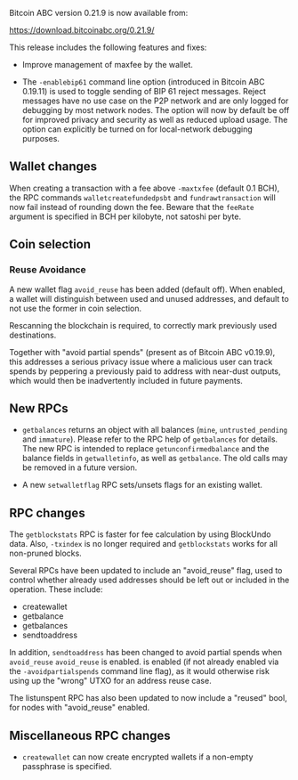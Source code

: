 Bitcoin ABC version 0.21.9 is now available from:

  <https://download.bitcoinabc.org/0.21.9/>

This release includes the following features and fixes:
- Improve management of maxfee by the wallet.

- The `-enablebip61` command line option (introduced in Bitcoin ABC 0.19.11) is
used to toggle sending of BIP 61 reject messages. Reject messages have no use
case on the P2P network and are only logged for debugging by most network
nodes. The option will now by default be off for improved privacy and security
as well as reduced upload usage. The option can explicitly be turned on for
local-network debugging purposes.

Wallet changes
--------------
When creating a transaction with a fee above `-maxtxfee` (default 0.1 BCH),
the RPC commands `walletcreatefundedpsbt` and  `fundrawtransaction` will now fail
instead of rounding down the fee. Beware that the `feeRate` argument is specified
in BCH per kilobyte, not satoshi per byte.


Coin selection
--------------

### Reuse Avoidance

A new wallet flag `avoid_reuse` has been added (default off). When enabled,
a wallet will distinguish between used and unused addresses, and default to not
use the former in coin selection.

Rescanning the blockchain is required, to correctly mark previously
used destinations.

Together with "avoid partial spends" (present as of Bitcoin ABC v0.19.9), this
addresses a serious privacy issue where a malicious user can track spends by
peppering a previously paid to address with near-dust outputs, which would then
be inadvertently included in future payments.


New RPCs
--------

- `getbalances` returns an object with all balances (`mine`,
  `untrusted_pending` and `immature`). Please refer to the RPC help of
  `getbalances` for details. The new RPC is intended to replace
  `getunconfirmedbalance` and the balance fields in `getwalletinfo`, as well as
  `getbalance`. The old calls may be removed in a future version.

- A new `setwalletflag` RPC sets/unsets flags for an existing wallet.


RPC changes
-----------

The `getblockstats` RPC is faster for fee calculation by using BlockUndo data. Also, `-txindex` is no longer required and `getblockstats` works for all non-pruned blocks.

Several RPCs have been updated to include an "avoid_reuse" flag, used to control
whether already used addresses should be left out or included in the operation.
These include:

- createwallet
- getbalance
- getbalances
- sendtoaddress

In addition, `sendtoaddress` has been changed to avoid partial spends when `avoid_reuse`
`avoid_reuse` is enabled.	is enabled (if not already enabled via the  `-avoidpartialspends` command line flag),
as it would otherwise risk using up the "wrong" UTXO for an address reuse case.

The listunspent RPC has also been updated to now include a "reused" bool, for nodes
with "avoid_reuse" enabled.


Miscellaneous RPC changes
------------

- `createwallet` can now create encrypted wallets if a non-empty passphrase is specified.
